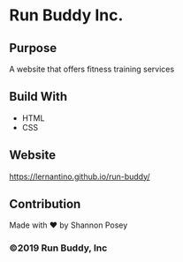 # Run Buddy Inc.

## Purpose
A website that offers fitness training services

## Build With
* HTML 
* CSS

## Website
https://lernantino.github.io/run-buddy/

## Contribution
Made with ❤️ by Shannon Posey

### &copy;2019 Run Buddy, Inc
